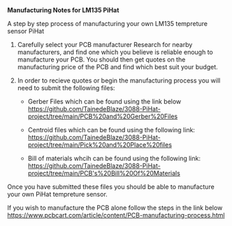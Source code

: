 **Manufacturing Notes for LM135 PiHat**

A step by step process of manufacturing your own LM135 tempreture sensor PiHat

1. Carefully select your PCB manufacturer
Research for nearby manufacturers, and find one which you believe is reliable
enough to manufacture your PCB.
You should then get quotes on the manufacturing price of the PCB and find which best suit your budget.


2. In order to recieve quotes or begin the manufacturing process you will need to submit the following files:
	* Gerber Files which can be found using the link below
	https://github.com/TainedeBlaze/3088-PiHat-project/tree/main/PCB%20and%20Gerber%20Files
	
	* Centroid files which can be found using the following link:
	https://github.com/TainedeBlaze/3088-PiHat-project/tree/main/Pick%20and%20Place%20files
	
	* Bill of materials whcih can be found using the following link:
	https://github.com/TainedeBlaze/3088-PiHat-project/tree/main/PCB's%20Bill%20Of%20Materials

Once you have submitted these files you should be able to manufacture your own PiHat tempreture sensor.

If you wish to manufacture the PCB alone follow the steps in the link below
https://www.pcbcart.com/article/content/PCB-manufacturing-process.html

